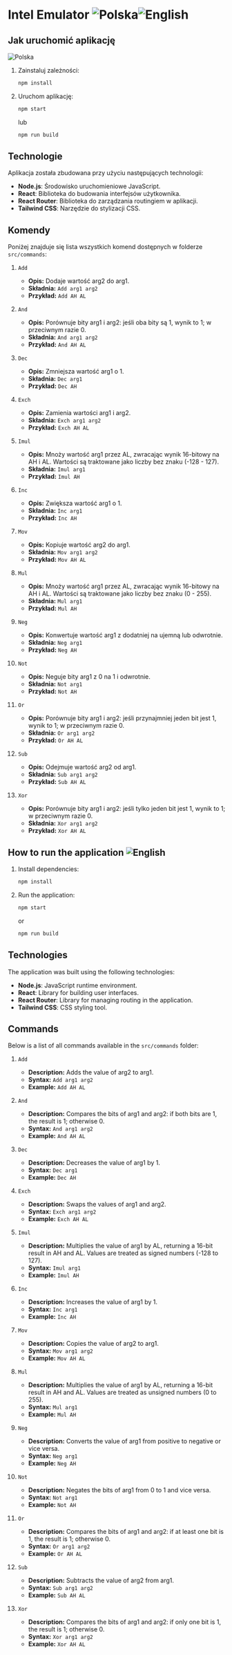 # Intel Emulator ![Polska](https://img.shields.io/badge/Language-Polish-red?style=flat&logo=flag-icon&logoColor=white)![English](https://img.shields.io/badge/Language-English-blue?style=flat&logo=flag-icon&logoColor=white)


## Jak uruchomić aplikację  
![Polska](https://img.shields.io/badge/Language-Polish-red?style=flat&logo=flag-icon&logoColor=white)

1. Zainstaluj zależności:
   ```sh
   npm install
   ```
2. Uruchom aplikację:
   ```sh
   npm start
   ```
   lub
   ```sh
   npm run build
   ```

## Technologie

Aplikacja została zbudowana przy użyciu następujących technologii:
- **Node.js**: Środowisko uruchomieniowe JavaScript.
- **React**: Biblioteka do budowania interfejsów użytkownika.
- **React Router**: Biblioteka do zarządzania routingiem w aplikacji.
- **Tailwind CSS**: Narzędzie do stylizacji CSS.

## Komendy

Poniżej znajduje się lista wszystkich komend dostępnych w folderze `src/commands`:

1. `Add`
   - **Opis:** Dodaje wartość arg2 do arg1.
   - **Składnia:** `Add arg1 arg2`
   - **Przykład:** `Add AH AL`

2. `And`
   - **Opis:** Porównuje bity arg1 i arg2: jeśli oba bity są 1, wynik to 1; w przeciwnym razie 0.
   - **Składnia:** `And arg1 arg2`
   - **Przykład:** `And AH AL`

3. `Dec`
   - **Opis:** Zmniejsza wartość arg1 o 1.
   - **Składnia:** `Dec arg1`
   - **Przykład:** `Dec AH`

4. `Exch`
   - **Opis:** Zamienia wartości arg1 i arg2.
   - **Składnia:** `Exch arg1 arg2`
   - **Przykład:** `Exch AH AL`

5. `Imul`
   - **Opis:** Mnoży wartość arg1 przez AL, zwracając wynik 16-bitowy na AH i AL. Wartości są traktowane jako liczby bez znaku (-128 - 127).
   - **Składnia:** `Imul arg1`
   - **Przykład:** `Imul AH`

6. `Inc`
   - **Opis:** Zwiększa wartość arg1 o 1.
   - **Składnia:** `Inc arg1`
   - **Przykład:** `Inc AH`

7. `Mov`
   - **Opis:** Kopiuje wartość arg2 do arg1.
   - **Składnia:** `Mov arg1 arg2`
   - **Przykład:** `Mov AH AL`

8. `Mul`
   - **Opis:** Mnoży wartość arg1 przez AL, zwracając wynik 16-bitowy na AH i AL. Wartości są traktowane jako liczby bez znaku (0 - 255).
   - **Składnia:** `Mul arg1`
   - **Przykład:** `Mul AH`

9. `Neg`
   - **Opis:** Konwertuje wartość arg1 z dodatniej na ujemną lub odwrotnie.
   - **Składnia:** `Neg arg1`
   - **Przykład:** `Neg AH`

10. `Not`
    - **Opis:** Neguje bity arg1 z 0 na 1 i odwrotnie.
    - **Składnia:** `Not arg1`
    - **Przykład:** `Not AH`

11. `Or`
    - **Opis:** Porównuje bity arg1 i arg2: jeśli przynajmniej jeden bit jest 1, wynik to 1; w przeciwnym razie 0.
    - **Składnia:** `Or arg1 arg2`
    - **Przykład:** `Or AH AL`

12. `Sub`
    - **Opis:** Odejmuje wartość arg2 od arg1.
    - **Składnia:** `Sub arg1 arg2`
    - **Przykład:** `Sub AH AL`

13. `Xor`
    - **Opis:** Porównuje bity arg1 i arg2: jeśli tylko jeden bit jest 1, wynik to 1; w przeciwnym razie 0.
    - **Składnia:** `Xor arg1 arg2`
    - **Przykład:** `Xor AH AL`


## How to run the application ![English](https://img.shields.io/badge/Language-English-blue?style=flat&logo=flag-icon&logoColor=white)

1. Install dependencies:
   ```sh
   npm install
   ```
2. Run the application:
   ```sh
   npm start
   ```
   or
   ```sh
   npm run build
   ```

## Technologies

The application was built using the following technologies:
- **Node.js**: JavaScript runtime environment.
- **React**: Library for building user interfaces.
- **React Router**: Library for managing routing in the application.
- **Tailwind CSS**: CSS styling tool.

## Commands

Below is a list of all commands available in the `src/commands` folder:

1. `Add`
   - **Description:** Adds the value of arg2 to arg1.
   - **Syntax:** `Add arg1 arg2`
   - **Example:** `Add AH AL`

2. `And`
   - **Description:** Compares the bits of arg1 and arg2: if both bits are 1, the result is 1; otherwise 0.
   - **Syntax:** `And arg1 arg2`
   - **Example:** `And AH AL`

3. `Dec`
   - **Description:** Decreases the value of arg1 by 1.
   - **Syntax:** `Dec arg1`
   - **Example:** `Dec AH`

4. `Exch`
   - **Description:** Swaps the values of arg1 and arg2.
   - **Syntax:** `Exch arg1 arg2`
   - **Example:** `Exch AH AL`

5. `Imul`
   - **Description:** Multiplies the value of arg1 by AL, returning a 16-bit result in AH and AL. Values are treated as signed numbers (-128 to 127).
   - **Syntax:** `Imul arg1`
   - **Example:** `Imul AH`

6. `Inc`
   - **Description:** Increases the value of arg1 by 1.
   - **Syntax:** `Inc arg1`
   - **Example:** `Inc AH`

7. `Mov`
   - **Description:** Copies the value of arg2 to arg1.
   - **Syntax:** `Mov arg1 arg2`
   - **Example:** `Mov AH AL`

8. `Mul`
   - **Description:** Multiplies the value of arg1 by AL, returning a 16-bit result in AH and AL. Values are treated as unsigned numbers (0 to 255).
   - **Syntax:** `Mul arg1`
   - **Example:** `Mul AH`

9. `Neg`
   - **Description:** Converts the value of arg1 from positive to negative or vice versa.
   - **Syntax:** `Neg arg1`
   - **Example:** `Neg AH`

10. `Not`
    - **Description:** Negates the bits of arg1 from 0 to 1 and vice versa.
    - **Syntax:** `Not arg1`
    - **Example:** `Not AH`

11. `Or`
    - **Description:** Compares the bits of arg1 and arg2: if at least one bit is 1, the result is 1; otherwise 0.
    - **Syntax:** `Or arg1 arg2`
    - **Example:** `Or AH AL`

12. `Sub`
    - **Description:** Subtracts the value of arg2 from arg1.
    - **Syntax:** `Sub arg1 arg2`
    - **Example:** `Sub AH AL`

13. `Xor`
    - **Description:** Compares the bits of arg1 and arg2: if only one bit is 1, the result is 1; otherwise 0.
    - **Syntax:** `Xor arg1 arg2`
    - **Example:** `Xor AH AL`

